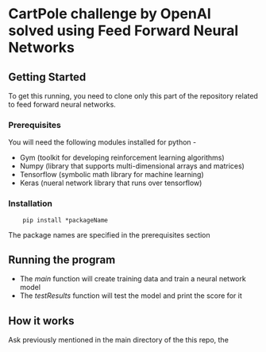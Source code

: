 # CartPole challenge by OpenAI solved using Feed Forward Neural Networks

## Getting Started 
To get this running, you need to clone only this part of the repository related to feed forward neural networks. 
### Prerequisites
You will need the following modules installed for python - 

* Gym (toolkit for developing reinforcement learning algorithms)
* Numpy (library that supports multi-dimensional arrays and matrices)
* Tensorflow (symbolic math library for machine learning)
* Keras (nueral network library that runs over tensorflow)

### Installation
```
	pip install *packageName
```
The package names are specified in the prerequisites section

## Running the program

* The *main* function will create training data and train a neural network model
* The *testResults* function will test the model and print the score for it

## How it works 

Ask previously mentioned in the main directory of the this repo, the 


